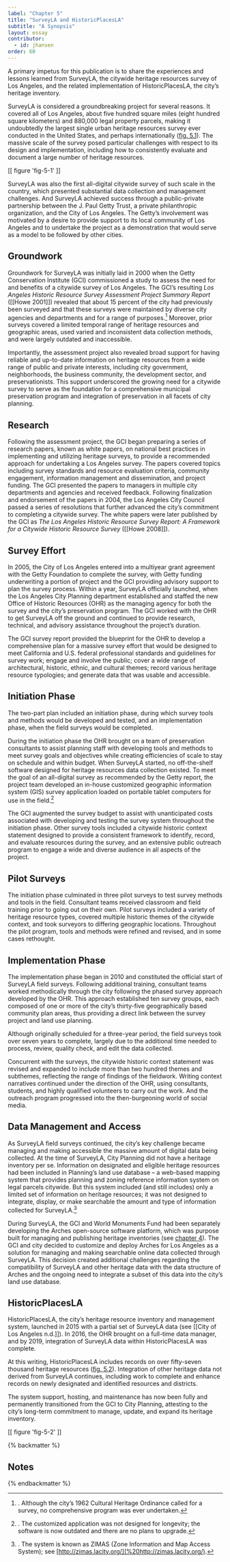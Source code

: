 ```yaml
---
label: "Chapter 5"
title: "SurveyLA and HistoricPlacesLA"
subtitle: "A Synopsis" 
layout: essay
contributor:
  - id: jhansen
order: 60
---
```


A primary impetus for this publication is to share the experiences and lessons learned from SurveyLA, the citywide heritage resources survey of Los Angeles, and the related implementation of HistoricPlacesLA, the city’s heritage inventory.

SurveyLA is considered a groundbreaking project for several reasons. It covered all of Los Angeles, about five hundred square miles (eight hundred square kilometers) and 880,000 legal property parcels, making it undoubtedly the largest single urban heritage resources survey ever conducted in the United States, and perhaps internationally ([fig. 5.1](#fig-5-1)). The massive scale of the survey posed particular challenges with respect to its design and implementation, including how to consistently evaluate and document a large number of heritage resources.

[[ figure 'fig-5-1' ]]

SurveyLA was also the first all-digital citywide survey of such scale in the country, which presented substantial data collection and management challenges. And SurveyLA achieved success through a public-private partnership between the J. Paul Getty Trust, a private philanthropic organization, and the City of Los Angeles. The Getty’s involvement was motivated by a desire to provide support to its local community of Los Angeles and to undertake the project as a demonstration that would serve as a model to be followed by other cities.

## Groundwork

Groundwork for SurveyLA was initially laid in 2000 when the Getty Conservation Institute (GCI) commissioned a study to assess the need for and benefits of a citywide survey of Los Angeles. The GCI’s resulting *Los Angeles Historic Resource Survey Assessment Project Summary Report* ([[Howe 2001]]) revealed that about 15 percent of the city had previously been surveyed and that these surveys were maintained by diverse city agencies and departments and for a range of purposes.[^1] Moreover, prior surveys covered a limited temporal range of heritage resources and geographic areas, used varied and inconsistent data collection methods, and were largely outdated and inaccessible.

Importantly, the assessment project also revealed broad support for having reliable and up-to-date information on heritage resources from a wide range of public and private interests, including city government, neighborhoods, the business community, the development sector, and preservationists. This support underscored the growing need for a citywide survey to serve as the foundation for a comprehensive municipal preservation program and integration of preservation in all facets of city planning.

## Research

Following the assessment project, the GCI began preparing a series of research papers, known as white papers, on national best practices in implementing and utilizing heritage surveys, to provide a recommended approach for undertaking a Los Angeles survey. The papers covered topics including survey standards and resource evaluation criteria, community engagement, information management and dissemination, and project funding. The GCI presented the papers to managers in multiple city departments and agencies and received feedback. Following finalization and endorsement of the papers in 2004, the Los Angeles City Council passed a series of resolutions that further advanced the city’s commitment to completing a citywide survey. The white papers were later published by the GCI as *The Los Angeles Historic Resource Survey Report: A Framework for a Citywide Historic Resource Survey* ([[Howe 2008]]).

## Survey Effort

In 2005, the City of Los Angeles entered into a multiyear grant agreement with the Getty Foundation to complete the survey, with Getty funding underwriting a portion of project and the GCI providing advisory support to plan the survey process. Within a year, SurveyLA officially launched, when the Los Angeles City Planning department established and staffed the new Office of Historic Resources (OHR) as the managing agency for both the survey and the city’s preservation program. The GCI worked with the OHR to get SurveyLA off the ground and continued to provide research, technical, and advisory assistance throughout the project’s duration.

The GCI survey report provided the blueprint for the OHR to develop a comprehensive plan for a massive survey effort that would be designed to meet California and U.S. federal professional standards and guidelines for survey work; engage and involve the public; cover a wide range of architectural, historic, ethnic, and cultural themes; record various heritage resource typologies; and generate data that was usable and accessible.

## Initiation Phase

The two-part plan included an initiation phase, during which survey tools and methods would be developed and tested, and an implementation phase, when the field surveys would be completed.

During the initiation phase the OHR brought on a team of preservation consultants to assist planning staff with developing tools and methods to meet survey goals and objectives while creating efficiencies of scale to stay on schedule and within budget. When SurveyLA started, no off-the-shelf software designed for heritage resources data collection existed. To meet the goal of an all-digital survey as recommended by the Getty report, the project team developed an in-house customized geographic information system (GIS) survey application loaded on portable tablet computers for use in the field.[^2]

The GCI augmented the survey budget to assist with unanticipated costs associated with developing and testing the survey system throughout the initiation phase. Other survey tools included a citywide historic context statement designed to provide a consistent framework to identify, record, and evaluate resources during the survey, and an extensive public outreach program to engage a wide and diverse audience in all aspects of the project.

## Pilot Surveys

The initiation phase culminated in three pilot surveys to test survey methods and tools in the field. Consultant teams received classroom and field training prior to going out on their own. Pilot surveys included a variety of heritage resource types, covered multiple historic themes of the citywide context, and took surveyors to differing geographic locations. Throughout the pilot program, tools and methods were refined and revised, and in some cases rethought.

## Implementation Phase

The implementation phase began in 2010 and constituted the official start of SurveyLA field surveys. Following additional training, consultant teams worked methodically through the city following the phased survey approach developed by the OHR. This approach established ten survey groups, each composed of one or more of the city’s thirty-five geographically based community plan areas, thus providing a direct link between the survey project and land use planning.

Although originally scheduled for a three-year period, the field surveys took over seven years to complete, largely due to the additional time needed to process, review, quality check, and edit the data collected.

Concurrent with the surveys, the citywide historic context statement was revised and expanded to include more than two hundred themes and subthemes, reflecting the range of findings of the fieldwork. Writing context narratives continued under the direction of the OHR, using consultants, students, and highly qualified volunteers to carry out the work. And the outreach program progressed into the then-burgeoning world of social media.

## Data Management and Access

As SurveyLA field surveys continued, the city’s key challenge became managing and making accessible the massive amount of digital data being collected. At the time of SurveyLA, City Planning did not have a heritage inventory per se. Information on designated and eligible heritage resources had been included in Planning’s land use database – a web-based mapping system that provides planning and zoning reference information system on legal parcels citywide. But this system included (and still includes) only a limited set of information on heritage resources; it was not designed to integrate, display, or make searchable the amount and type of information collected for SurveyLA.[^3]

During SurveyLA, the GCI and World Monuments Fund had been separately developing the Arches open-source software platform, which was purpose built for managing and publishing heritage inventories (see [chapter 4](/part-1/chapter-4/)). The GCI and city decided to customize and deploy Arches for Los Angeles as a solution for managing and making searchable online data collected through SurveyLA. This decision created additional challenges regarding the compatibility of SurveyLA and other heritage data with the data structure of Arches and the ongoing need to integrate a subset of this data into the city’s land use database.

## HistoricPlacesLA

HistoricPlacesLA, the city’s heritage resource inventory and management system, launched in 2015 with a partial set of SurveyLA data (see [[City of Los Angeles n.d.]]). In 2016, the OHR brought on a full-time data manager, and by 2019, integration of SurveyLA data within HistoricPlacesLA was complete.

At this writing, HistoricPlacesLA includes records on over fifty-seven thousand heritage resources ([fig. 5.2](#fig-5-2)). Integration of other heritage data not derived from SurveyLA continues, including work to complete and enhance records on newly designated and identified resources and districts.

The system support, hosting, and maintenance has now been fully and permanently transitioned from the GCI to City Planning, attesting to the city’s long-term commitment to manage, update, and expand its heritage inventory.

[[ figure 'fig-5-2' ]]

{% backmatter %}

## Notes 

{% endbackmatter %}

[^1]: . Although the city’s 1962 Cultural Heritage Ordinance called for a survey, no comprehensive program was ever undertaken.

[^2]: . The customized application was not designed for longevity; the software is now outdated and there are no plans to upgrade.

[^3]: . The system is known as ZIMAS (Zone Information and Map Access System); see [http://zimas.lacity.org/](%20http://zimas.lacity.org/).
